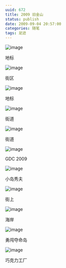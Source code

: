 ```yaml
---
uuid: 672
title: 2009 旧金山
status: publish
date: 2009-09-04 20:57:00
categories: 随笔
tags: 足迹
---
```

![image](https://skywind3000.github.io/images/blog/wp-content/2011/04/image_thumb31.png)

地标

![image](https://skywind3000.github.io/images/blog/wp-content/2011/04/image_thumb32.png)

街区

![image](https://skywind3000.github.io/images/blog/wp-content/2011/04/image_thumb33.png)

地标

![image](https://skywind3000.github.io/images/blog/wp-content/2011/04/image_thumb34.png)

街道

![image](https://skywind3000.github.io/images/blog/wp-content/2011/04/image_thumb35.png)

街道

![image](https://skywind3000.github.io/images/blog/wp-content/2011/04/image_thumb36.png)

GDC 2009

![image](https://skywind3000.github.io/images/blog/wp-content/2011/04/image_thumb37.png)

小岛秀夫

![image](https://skywind3000.github.io/images/blog/wp-content/2011/04/image_thumb38.png)

街上

![image](https://skywind3000.github.io/images/blog/wp-content/2011/04/image_thumb39.png)

海岸

![image](https://skywind3000.github.io/images/blog/wp-content/2011/04/image_thumb40.png)

勇闯夺命岛

![image](https://skywind3000.github.io/images/blog/wp-content/2011/04/image_thumb41.png)

巧克力工厂


